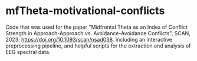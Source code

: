 # mfTheta-motivational-conflicts
Code that was used for the paper "Midfrontal Theta as an Index of Conflict Strength in Approach-Approach vs. Avoidance-Avoidance Conflicts", SCAN, 2023: https://doi.org/10.1093/scan/nsad038. Including an interactive preprocessing pipeline, and helpful scripts for the extraction and analysis of EEG spectral data. 
